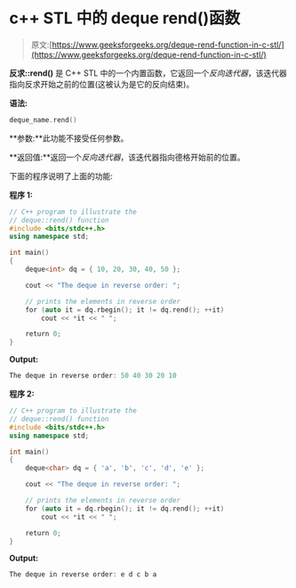 # c++ STL 中的 deque rend()函数

> 原文:[https://www.geeksforgeeks.org/deque-rend-function-in-c-stl/](https://www.geeksforgeeks.org/deque-rend-function-in-c-stl/)

**反求::rend()** 是 C++ STL 中的一个内置函数，它返回一个*反向迭代器*，该迭代器指向反求开始之前的位置(这被认为是它的反向结束)。

**语法:**

```cpp
deque_name.rend()
```

**参数:**此功能不接受任何参数。

**返回值:**返回一个*反向迭代器*，该迭代器指向德格开始前的位置。

下面的程序说明了上面的功能:

**程序 1:**

```cpp
// C++ program to illustrate the
// deque::rend() function
#include <bits/stdc++.h>
using namespace std;

int main()
{
    deque<int> dq = { 10, 20, 30, 40, 50 };

    cout << "The deque in reverse order: ";

    // prints the elements in reverse order
    for (auto it = dq.rbegin(); it != dq.rend(); ++it)
        cout << *it << " ";

    return 0;
}
```

**Output:**

```cpp
The deque in reverse order: 50 40 30 20 10

```

**程序 2:**

```cpp
// C++ program to illustrate the
// deque::rend() function
#include <bits/stdc++.h>
using namespace std;

int main()
{
    deque<char> dq = { 'a', 'b', 'c', 'd', 'e' };

    cout << "The deque in reverse order: ";

    // prints the elements in reverse order
    for (auto it = dq.rbegin(); it != dq.rend(); ++it)
        cout << *it << " ";

    return 0;
}
```

**Output:**

```cpp
The deque in reverse order: e d c b a

```